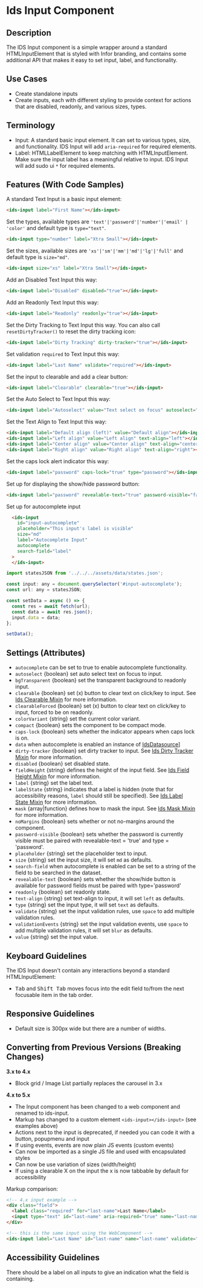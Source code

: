 # Ids Input Component

## Description

The IDS Input component is a simple wrapper around a standard HTMLInputElement that is styled with Infor branding, and contains some additional API that makes it easy to set input, label, and functionality.

## Use Cases

- Create standalone inputs
- Create inputs, each with different styling to provide context for actions that are disabled, readonly, and various sizes, types.

## Terminology

- Input: A standard basic input element. It can set to various types, size, and functionality. IDS Input will add `aria-required` for required elements.
- Label: HTMLLabelElement to keep matching with HTMLInputElement. Make sure the input label has a meaningful relative to input. IDS Input will add sudo ui `*` for required elements.

## Features (With Code Samples)

A standard Text Input is a basic input element:

```html
<ids-input label="First Name"></ids-input>
```

Set the types, available types are `'text'|'password'|'number'|'email' | 'color'` and default type is `type="text"`.

```html
<ids-input type="number" label="Xtra Small"></ids-input>
```

Set the sizes, available sizes are `'xs'|'sm'|'mm'|'md'|'lg'|'full'` and default type is `size="md"`.

```html
<ids-input size="xs" label="Xtra Small"></ids-input>
```

Add an Disabled Text Input this way:

```html
<ids-input label="Disabled" disabled="true"></ids-input>
```

Add an Readonly Text Input this way:

```html
<ids-input label="Readonly" readonly="true"></ids-input>
```

Set the Dirty Tracking to Text Input this way. You can also call `resetDirtyTracker()` to reset the dirty tracking icon:

```html
<ids-input label="Dirty Tracking" dirty-tracker="true"></ids-input>
```

Set validation `required` to Text Input this way:

```html
<ids-input label="Last Name" validate="required"></ids-input>
```

Set the input to clearable and add a clear button:

```html
<ids-input label="Clearable" clearable="true"></ids-input>
```

Set the Auto Select to Text Input this way:

```html
<ids-input label="Autoselect" value="Text select on focus" autoselect="true"></ids-input>
```

Set the Text Align to Text Input this way:

```html
<ids-input label="Default align (left)" value="Default align"></ids-input>
<ids-input label="Left align" value="Left align" text-align="left"></ids-input>
<ids-input label="Center align" value="Center align" text-align="center"></ids-input>
<ids-input label="Right align" value="Right align" text-align="right"></ids-input>
```

Set the caps lock alert indicator this way:

```html
<ids-input label="password" caps-lock="true" type="password"></ids-input>
```

Set up for displaying the show/hide password button:

```html
<ids-input label="password" revealable-text="true" password-visible="false" type="password"></ids-input>
```

Set up for autocomplete input

```html
  <ids-input
    id="input-autocomplete"
    placeholder="This input's label is visible"
    size="md"
    label="Autocomplete Input"
    autocomplete
    search-field="label"
  >
  </ids-input>
```

```js
import statesJSON from '../../../assets/data/states.json';

const input: any = document.querySelector('#input-autocomplete');
const url: any = statesJSON;

const setData = async () => {
  const res = await fetch(url);
  const data = await res.json();
  input.data = data;
};

setData();
```

## Settings (Attributes)

- `autocomplete` can be set to true to enable autocomplete functionality.
- `autoselect` {boolean} set auto select text on focus to input.
- `bgTransparent` {boolean} set the transparent background to readonly input.
- `clearable` {boolean} set (x) button to clear text on click/key to input. See [Ids Clearable Mixin](../../mixins/ids-clearable-mixin/README.md) for more information.
- `clearableForced` {boolean} set (x) button to clear text on click/key to input, forced to be on readonly.
- `colorVariant` {string} set the current color variant.
- `compact` {boolean} sets the component to be compact mode.
- `caps-lock` {boolean} sets whether the   indicator appears when caps lock is on.
- `data` when autocomplete is enabled an instance of [IdsDatasource](../../core/README.md)]
- `dirty-tracker` {boolean} set dirty tracker to input. See [Ids Dirty Tracker Mixin](../../mixins/ids-dirty-tracker-mixin/README.md) for more information.
- `disabled` {boolean} set disabled state.
- `fieldHeight` {string} defines the height of the input field. See [Ids Field Height Mixin](../../mixins/ids-field-height-mixin/README.md) for more information.
- `label` {string} set the label text.
- `labelState` {string} indicates that a label is hidden (note that for accessibility reasons, `label` should still be specified). See [Ids Label State Mixin](../../mixins/ids-label-state-mixin/README.md) for more information.
- `mask` {array|function} defines how to mask the input.  See [Ids Mask Mixin](../ids-mask/README.md) for more information.
- `noMargins` {boolean} sets whether or not no-margins around the component.
- `password-visible` {boolean} sets whether the password is currently visible must be paired with revealable-text = 'true' and type = 'password'.
- `placeholder` {string} set the placeholder text to input.
- `size` {string} set the input size, it will set `md` as defaults.
- `search-field` when autocomplete is enabled can be set to a string of the field to be searched in the dataset.
- `revealable-text` {boolean} sets whether the show/hide button is available for password fields must be paired with type='password'
- `readonly` {boolean} set readonly state.
- `text-align` {string} set text-align to input, it will set `left` as defaults.
- `type` {string} set the input type, it will set `text` as defaults.
- `validate` {string} set the input validation rules, use `space` to add multiple validation rules.
- `validationEvents` {string} set the input validation events, use `space` to add multiple validation rules, it will set `blur` as defaults.
- `value` {string} set the input value.

## Keyboard Guidelines

The IDS Input doesn't contain any interactions beyond a standard HTMLInputElement:

- <kbd>Tab</kbd> and <kbd>Shift Tab</kbd> moves focus into the edit field to/from the next focusable item in the tab order.

## Responsive Guidelines

- Default size is 300px wide but there are a number of widths.

## Converting from Previous Versions (Breaking Changes)

**3.x to 4.x**

- Block grid / Image List partially replaces the carousel in 3.x

**4.x to 5.x**

- The Input component has been changed to a web component and renamed to ids-input.
- Markup has changed to a custom element `<ids-input></ids-input>` (see examples above)
- Actions next to the input is deprecated, if needed you can code it with a button, popupmenu and input
- If using events, events are now plain JS events (custom events)
- Can now be imported as a single JS file and used with encapsulated styles
- Can now be use variation of sizes (width/height)
- If using a clearable X on the input the x is now tabbable by default for accessibility

Markup comparison:

```html
<!-- 4.x input example -->
<div class="field">
  <label class="required" for="last-name">Last Name</label>
  <input type="text" id="last-name" aria-required="true" name="last-name" data-validate="required"/>
</div>

<!-- this is the same input using the WebComponent -->
<ids-input label="Last Name" id="last-name" name="last-name" validate="required"></ids-input>
```

## Accessibility Guidelines

There should be a label on all inputs to give an indication what the field is containing.
